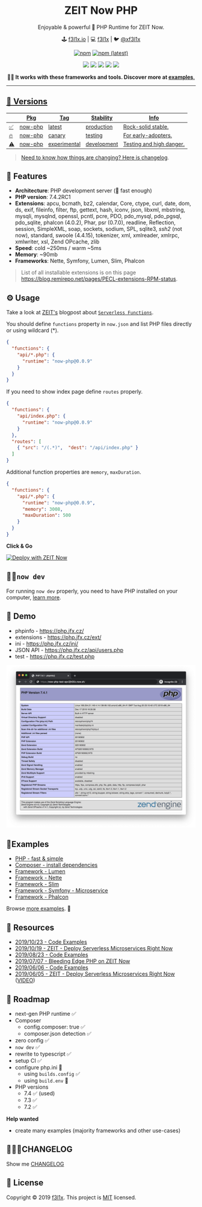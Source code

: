 <h1 align=center>ZEIT Now PHP</h1>

<p align=center>
Enjoyable & powerful 🐘 PHP Runtime for ZEIT Now.
</p>

<p align=center>
🕹 <a href="https://f3l1x.io">f3l1x.io</a> | 💻 <a href="https://github.com/f3l1x">f3l1x</a> | 🐦 <a href="https://twitter.com/xf3l1x">@xf3l1x</a>
</p>

<p align=center>
  <a href="https://www.npmjs.com/package/now-php"><img alt="npm" src="https://img.shields.io/npm/dt/now-php?style=flat-square"></a>
  <a href="https://www.npmjs.com/package/now-php"><img alt="npm (latest)" src="https://img.shields.io/npm/v/now-php/latest?style=flat-square"></a>
</p>

<p align=center>
  <a href="https://github.com/nette"><img src="https://github.com/nette.png" width="128"></a>
  <a href="https://github.com/symfony"><img src="https://github.com/symfony.png" width="128"></a>
  <a href="https://github.com/illuminate"><img src="https://github.com/illuminate.png" width="128"></a>
  <a href="https://github.com/slimphp"><img src="https://github.com/slimphp.png" width="128"></a>
  <a href="https://github.com/phalcon"><img src="https://github.com/phalcon.png" width="128"></a>
</p>

<p align=center><strong>🏋️‍♀️ It works with these frameworks and tools. Discover more at <a href="https://github.com/juicyfx/now-examples">examples</strong>.</p>

-----

## 🐣 Versions

|    | Pkg     | Tag          | Stability   | Info                     |
|----|---------|--------------|-------------|--------------------------|
| ✅ | now-php | latest       | production  | Rock-solid stable.       |
| 🔥 | now-php | canary       | testing     | For early-adopters.      |
| ⚠️  | now-php | experimental | development | Testing and high danger. |

> Need to know how things are changing? Here is [changelog](./CHANGELOG.md).

## 🤗 Features

- **Architecture**: PHP development server (🚀 fast enough)
- **PHP version**: 7.4.2RC1
- **Extensions**: apcu, bcmath, bz2, calendar, Core, ctype, curl, date, dom, ds, exif, fileinfo, filter, ftp, gettext, hash, iconv, json, libxml, mbstring, mysqli, mysqlnd, openssl, pcntl, pcre, PDO, pdo_mysql, pdo_pgsql, pdo_sqlite, phalcon (4.0.2), Phar, psr (0.7.0), readline, Reflection, session, SimpleXML, soap, sockets, sodium, SPL, sqlite3, *ssh2* (not now), standard, swoole (4.4.15), tokenizer, xml, xmlreader, xmlrpc, xmlwriter, xsl, Zend OPcache, zlib
- **Speed**: cold ~250ms / warm ~5ms
- **Memory**: ~90mb
- **Frameworks**: Nette, Symfony, Lumen, Slim, Phalcon

> List of all installable extensions is on this page https://blog.remirepo.net/pages/PECL-extensions-RPM-status.

## ⚙️ Usage

Take a look at [ZEIT's](https://zeit.co) blogpost about [`Serverless Functions`](https://zeit.co/blog/customizing-serverless-functions).

You should define `functions` property in `now.json` and list PHP files directly or using wildcard (*).

```json
{
  "functions": {
    "api/*.php": {
      "runtime": "now-php@0.0.9"
    }
  }
}
```

If you need to show index page define `routes` properly.

```json
{
  "functions": {
    "api/index.php": {
      "runtime": "now-php@0.0.9"
    }
  },
  "routes": [
    { "src": "/(.*)",  "dest": "/api/index.php" }
  ]
}
```

Additional function properties are `memory`, `maxDuration`.

```json
{
  "functions": {
    "api/*.php": {
      "runtime": "now-php@0.0.9",
      "memory": 3008,
      "maxDuration": 500
    }
  }
}
```

**Click & Go**

[![Deploy with ZEIT Now](https://zeit.co/button)](https://zeit.co/new/project?template=https://github.com/juicyfx/now-examples/tree/master/php)

## 👨‍💻`now dev`

For running `now dev` properly, you need to have PHP installed on your computer, [learn more](errors/now-dev-no-local-php.md).

## 👀 Demo

- phpinfo - https://php.jfx.cz/
- extensions - https://php.jfx.cz/ext/
- ini - https://php.jfx.cz/ini/
- JSON API - https://php.jfx.cz/api/users.php
- test - https://php.jfx.cz/test.php

![](docs/phpinfo.png)

## 🎯Examples

- [PHP - fast & simple](https://github.com/juicyfx/now-examples/tree/master/php/)
- [Composer - install dependencies](https://github.com/juicyfx/now-examples/tree/master/php-composer/)
- [Framework - Lumen](https://github.com/juicyfx/now-examples/tree/master/php-framework-lumen/)
- [Framework - Nette](https://github.com/juicyfx/now-examples/tree/master/php-framework-nette/)
- [Framework - Slim](https://github.com/juicyfx/now-examples/tree/master/php-framework-slim/)
- [Framework - Symfony - Microservice](https://github.com/juicyfx/now-examples/tree/master/php-framework-symfony-microservice/)
- [Framework - Phalcon](https://github.com/juicyfx/now-examples/tree/master/php-framework-phalcon/)

Browse [more examples](https://github.com/juicyfx/now-examples). 👀

## 📜 Resources

- [2019/10/23 - Code Examples](https://github.com/trainit/2019-10-hubbr-zeit)
- [2019/10/19 - ZEIT - Deploy Serverless Microservices Right Now](https://slides.com/f3l1x/2019-10-19-zeit-deploy-serverless-microservices-right-now-vol2)
- [2019/08/23 - Code Examples](https://github.com/trainit/2019-08-serverless-zeit-now)
- [2019/07/07 - Bleeding Edge PHP on ZEIT Now](https://dev.to/nx1/bleeding-edge-php-on-zeit-now-565g)
- [2019/06/06 - Code Examples](https://github.com/trainit/2019-06-zeit-now)
- [2019/06/05 - ZEIT - Deploy Serverless Microservices Right Now](https://slides.com/f3l1x/2019-06-05-zeit-deploy-serverless-microservices-right-now) ([VIDEO](https://www.youtube.com/watch?v=IwhEGNDx3aE))

## 🚧 Roadmap

- next-gen PHP runtime ✅
- Composer
  - config.composer: true ✅
  - composer.json detection ✅
- zero config ✅
- `now dev` ✅
- rewrite to typescript ✅
- setup CI ✅
- configure php.ini 🚧
  - using `builds.config` ✅
  - using `build.env` 🚧
- PHP versions
  - 7.4 ✅ (used)
  - 7.3 ✅
  - 7.2 ✅

**Help wanted**

- create many examples (majority frameworks and other use-cases)

## 👨🏻‍💻CHANGELOG

Show me [CHANGELOG](./CHANGELOG.md)

## 📝 License

Copyright © 2019 [f3l1x](https://github.com/f3l1x).
This project is [MIT](LICENSE) licensed.
